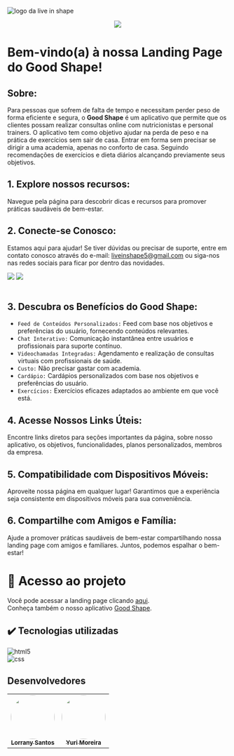 <span align="center">![logo da live in shape](https://github.com/yurimoreira08/Live-in-Shape/assets/128076962/a331b796-58f7-4647-8b5a-b7682171dc85)</span>


<p align="center">
<img loading="lazy" src="http://img.shields.io/static/v1?label=STATUS&message=%20CONCLUIDO&color=33a483&style=for-the-badge"/>
</p>

# Bem-vindo(a) à nossa Landing Page do Good Shape!

## Sobre:
Para pessoas que sofrem de falta de tempo e necessitam perder peso de forma eficiente e segura, o **Good Shape** é um aplicativo que permite que os clientes possam realizar consultas online com nutricionistas e personal trainers. O aplicativo tem como objetivo ajudar na perda de peso e na prática de exercícios sem sair de casa. Entrar em forma sem precisar se dirigir a uma academia, apenas no conforto de casa. Seguindo recomendações de exercícios e dieta diários alcançando previamente seus objetivos.

## 1. Explore nossos recursos: 
Navegue pela página para descobrir dicas e recursos para promover práticas saudáveis de bem-estar.

## 2. Conecte-se Conosco:
Estamos aqui para ajudar! Se tiver dúvidas ou precisar de suporte, entre em contato conosco através do e-mail: liveinshape5@gmail.com ou siga-nos nas redes sociais para ficar por dentro das novidades.
<div> 
  <a href="https://www.instagram.com/projeto_goodshape/" target="_blank"><img src="https://img.shields.io/badge/-Instagram-%23E4405F?style=for-the-badge&logo=instagram&logoColor=white" target="_blank"></a>
  <a href = "mailto:liveinshape5@gmail.com"><img src="https://img.shields.io/badge/-Gmail-%23333?style=for-the-badge&logo=gmail&logoColor=white" target="_blank"></a>  
</div><br/>

## 3. Descubra os Benefícios do Good Shape:
- `Feed de Conteúdos Personalizados:` Feed com base nos objetivos e preferências do usuário, fornecendo conteúdos relevantes.
- `Chat Interativo:` Comunicação instantânea entre usuários e profissionais para suporte contínuo.
- `Videochamadas Integradas:` Agendamento e realização de consultas virtuais com profissionais de saúde.
- `Custo:` Não precisar gastar com academia.
- `Cardápio:` Cardápios personalizados com base nos objetivos e preferências do usuário.
- `Exercícios:` Exercícios eficazes adaptados ao ambiente em que você está.

## 4. Acesse Nossos Links Úteis:
Encontre links diretos para seções importantes da página, sobre nosso aplicativo, os objetivos, funcionalidades, planos personalizados, membros da empresa.

## 5. Compatibilidade com Dispositivos Móveis:
Aproveite nossa página em qualquer lugar! Garantimos que a experiência seja consistente em dispositivos móveis para sua conveniência.

## 6. Compartilhe com Amigos e Família:
Ajude a promover práticas saudáveis de bem-estar compartilhando nossa landing page com amigos e familiares. Juntos, podemos espalhar o bem-estar!

# 📁 Acesso ao projeto

Você pode acessar a landing page clicando [aqui](https://liveinshape.netlify.app/). <br>
Conheça também o nosso aplicativo [Good Shape](https://goodshape.netlify.app/).

## ✔️ Tecnologias utilizadas

<div style="display: inline_block">
  <img align="center" alt="html5" src="https://img.shields.io/badge/HTML5-E34F26?style=for-the-badge&logo=html5&logoColor=white" /> <br>
  <img align="center" alt="css" src="https://img.shields.io/badge/CSS3-1572B6?style=for-the-badge&logo=css3&logoColor=white" /> <br>
</div>


## Desenvolvedores

<table align="center">
  <tr>
    <td align="center"><a href="https://github.com/Lorranyy"><img style="border-radius: 50%;" src="https://avatars.githubusercontent.com/u/128076962?v=4" width="100px;" alt=""/><br /><sub><b>Lorrany Santos</b></sub></td>
    <td align="center"><a href="https://github.com/yurimoreira08"><img style="border-radius: 50%;" src="https://avatars.githubusercontent.com/u/128077291?v=4" width="100px;" alt=""/><br /><sub><b>Yuri Moreira</b></sub></td>
</table>
